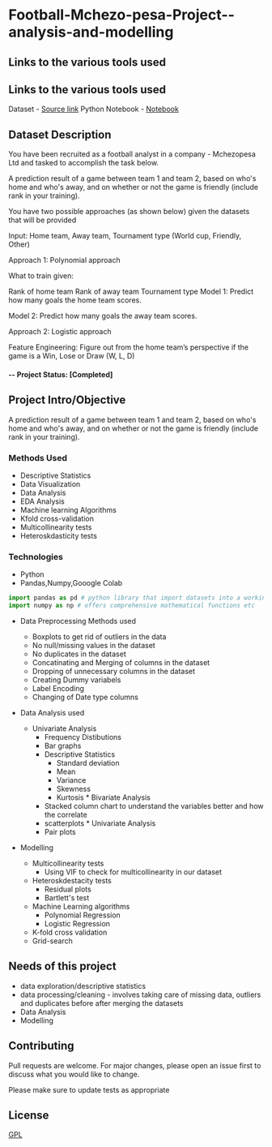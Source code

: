 # Football-Mchezo-pesa-Project--analysis-and-modelling

## Links to the various tools used 

## Links to the various tools used 

Dataset - [Source link](https://drive.google.com/open?id=1BYUqaEEnFtAe5lvzJh9lpVpR2MAvERUc)
Python Notebook - [Notebook]("https://colab.research.google.com/drive/1OQvv2j5OQ9FyrYvx0k3j5FxVzOgxGjIW?usp=sharing")


## Dataset Description

You have been recruited as a football analyst in a company - Mchezopesa Ltd and tasked to accomplish the task below.

A prediction result of a game between team 1 and team 2, based on who's home and who's away, and on whether or not the game is friendly (include rank in your training).

You have two possible approaches (as  shown below) given the datasets that will be provided

Input: Home team, Away team, Tournament type (World cup, Friendly, Other)

Approach 1: Polynomial approach

What to train given:

Rank of home team
Rank of away team
Tournament type
Model 1: Predict how many goals the home team scores.

Model 2: Predict how many goals the away team scores.

Approach 2: Logistic approach

Feature Engineering: Figure out from the home team’s perspective if the game is a Win, Lose or Draw (W, L, D)

#### -- Project Status: [Completed]

## Project Intro/Objective

A prediction result of a game between team 1 and team 2, based on who's home and who's away, and on whether or not the game is friendly (include rank in your training).

### Methods Used
* Descriptive Statistics
* Data Visualization
* Data Analysis
* EDA Analysis
* Machine learning Algorithms
* Kfold cross-validation
* Multicollinearity tests
* Heteroskdasticity tests
   
### Technologies
* Python
* Pandas,Numpy,Gooogle Colab


```python
import pandas as pd # python library that import datasets into a working env and does so much more such as helping in cleaning datasets etc
import numpy as np # offers comprehensive mathematical functions etc
```

 * Data Preprocessing Methods used
    *  Boxplots to get rid of outliers in the data
    *  No null/missing values in the dataset 
    *  No duplicates in the dataset
    *  Concatinating and Merging of columns in the dataset
    *  Dropping of unnecessary columns in the dataset
    *  Creating Dummy variabels
    *  Label  Encoding 
    *  Changing of Date type columns 
    
 * Data Analysis used
      * Univariate Analysis 
          * Frequency Distibutions
          * Bar graphs
          * Descriptive Statistics
              * Standard deviation
              * Mean
              * Variance
              * Skewness
              * Kurtosis
       * Bivariate Analysis
           * Stacked column chart to understand the variables better and how the correlate
           * scatterplots
       * Univariate Analysis 
           * Pair plots
  * Modelling
       * Multicollinearity  tests
           * Using VIF to check for multicollinearity in our dataset
       * Heteroskdestacity tests
            * Residual plots
            * Bartlett's test
       * Machine Learning algorithms
            * Polynomial Regression
            * Logistic Regression
       * K-fold cross validation
       * Grid-search 

   
## Needs of this project
- data exploration/descriptive statistics
- data processing/cleaning - involves taking care of missing data, outliers and duplicates before after merging the datasets
- Data Analysis 
- Modelling


## Contributing
Pull requests are welcome. For major changes, please open an issue first to discuss what you would like to change.

Please make sure to update tests as appropriate

## License
[GPL](https://www.gnu.org/licenses/gpl-3.0.en.html)




           

